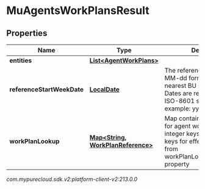 # MuAgentsWorkPlansResult


## Properties

| Name | Type | Description | Notes |
| ------------ | ------------- | ------------- | ------------- |
| **entities** | [**List&lt;AgentWorkPlans&gt;**](AgentWorkPlans) |  |  [optional] |
| **referenceStartWeekDate** | [**LocalDate**](LocalDate) | The reference date in yyyy-MM-dd format rolled back to nearest BU start day of week. Dates are represented as an ISO-8601 string. For example: yyyy-MM-dd |  |
| **workPlanLookup** | [**Map&lt;String, WorkPlanReference&gt;**](WorkPlanReference) | Map containing lookup values for agent work plans. The integer keys serves as lookup keys for effective work plan from workPlanLookupKeysPerWeek property |  |




_com.mypurecloud.sdk.v2:platform-client-v2:213.0.0_
